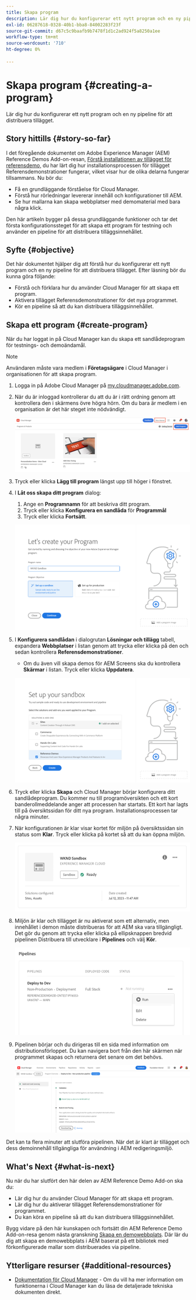 ```yaml
---
title: Skapa program
description: Lär dig hur du konfigurerar ett nytt program och en ny pipeline för att distribuera tillägget.
exl-id: 06287618-0328-40b1-bba8-84002283f23f
source-git-commit: d67c5c9baafb9b7478f1d1c2ad924f5a8250a1ee
workflow-type: tm+mt
source-wordcount: '710'
ht-degree: 0%

---
```



# Skapa program {#creating-a-program}

Lär dig hur du konfigurerar ett nytt program och en ny pipeline för att distribuera tillägget.

## Story hittills {#story-so-far}

I det föregående dokumentet om Adobe Experience Manager (AEM) Reference Demos Add-on-resan, [Förstå installationen av tillägget för referensdemo,](installation.md) du har lärt dig hur installationsprocessen för tillägget Referensdemonstrationer fungerar, vilket visar hur de olika delarna fungerar tillsammans. Nu bör du:

* Få en grundläggande förståelse för Cloud Manager.
* Förstå hur rörledningar levererar innehåll och konfigurationer till AEM.
* Se hur mallarna kan skapa webbplatser med demomaterial med bara några klick.

Den här artikeln bygger på dessa grundläggande funktioner och tar det första konfigurationssteget för att skapa ett program för testning och använder en pipeline för att distribuera tilläggsinnehållet.

## Syfte {#objective}

Det här dokumentet hjälper dig att förstå hur du konfigurerar ett nytt program och en ny pipeline för att distribuera tillägget. Efter läsning bör du kunna göra följande:

* Förstå och förklara hur du använder Cloud Manager för att skapa ett program.
* Aktivera tillägget Referensdemonstrationer för det nya programmet.
* Kör en pipeline så att du kan distribuera tilläggsinnehållet.

## Skapa ett program {#create-program}

När du har loggat in på Cloud Manager kan du skapa ett sandlådeprogram för testnings- och demoändamål.

>[!NOTE]
>
>Användaren måste vara medlem i **Företagsägare** i Cloud Manager i organisationen för att skapa program.

1. Logga in på Adobe Cloud Manager på [my.cloudmanager.adobe.com](https://my.cloudmanager.adobe.com/).

1. När du är inloggad kontrollerar du att du är i rätt ordning genom att kontrollera den i skärmens övre högra hörn. Om du bara är medlem i en organisation är det här steget inte nödvändigt.

   ![Översikt över Cloud Manager](assets/cloud-manager.png)

1. Tryck eller klicka **Lägg till program** längst upp till höger i fönstret.

1. I **Låt oss skapa ditt program** dialog:

   1. Ange en **Programnamn** för att beskriva ditt program.
   1. Tryck eller klicka **Konfigurera en sandlåda** för **Programmål**
   1. Tryck eller klicka **Fortsätt**.

   ![Dialogrutan Skapa program](assets/create-program.png)

1. I **Konfigurera sandlådan** i dialogrutan **Lösningar och tillägg** tabell, expandera **Webbplatser** i listan genom att trycka eller klicka på den och sedan kontrollera **Referensdemonstrationer**.

   * Om du även vill skapa demos för AEM Screens ska du kontrollera **Skärmar** i listan. Tryck eller klicka **Uppdatera**.

   ![Välja tillägg för referensdemo i programinställningarna](assets/select-reference-demo-add-on.png)


1. Tryck eller klicka **Skapa** och Cloud Manager börjar konfigurera ditt sandlådeprogram. Du kommer nu till programöversikten och ett kort banderollmeddelande anger att processen har startats. Ett kort har lagts till på översiktssidan för ditt nya program. Installationsprocessen tar några minuter.

1. När konfigurationen är klar visar kortet för miljön på översiktssidan sin status som **Klar**. Tryck eller klicka på kortet så att du kan öppna miljön.

   ![Programmet har skapats](assets/ready.png)

1. Miljön är klar och tillägget är nu aktiverat som ett alternativ, men innehållet i demon måste distribueras för att AEM ska vara tillgängligt. Det gör du genom att trycka eller klicka på ellipsknappen bredvid pipelinen Distribuera till utvecklare i **Pipelines** och välj **Kör**.

   ![Starta](assets/run.png)

1. Pipelinen börjar och du dirigeras till en sida med information om distributionsförloppet. Du kan navigera bort från den här skärmen när programmet skapas och returnera det senare om det behövs.

   ![Distribution](assets/deployment.png)

Det kan ta flera minuter att slutföra pipelinen. När det är klart är tillägget och dess demoinnehåll tillgängliga för användning i AEM redigeringsmiljö.

## What&#39;s Next {#what-is-next}

Nu när du har slutfört den här delen av AEM Reference Demo Add-on ska du:

* Lär dig hur du använder Cloud Manager för att skapa ett program.
* Lär dig hur du aktiverar tillägget Referensdemonstrationer för programmet.
* Du kan köra en pipeline så att du kan distribuera tilläggsinnehållet.

Bygg vidare på den här kunskapen och fortsätt din AEM Reference Demo Add-on-resa genom nästa granskning [Skapa en demowebbplats](create-site.md). Där lär du dig att skapa en demowebbplats i AEM baserat på ett bibliotek med förkonfigurerade mallar som distribuerades via pipeline.

## Ytterligare resurser {#additional-resources}

* [Dokumentation för Cloud Manager](https://experienceleague.adobe.com/docs/experience-manager-cloud-service/content/onboarding/onboarding-concepts/cloud-manager-introduction.html) - Om du vill ha mer information om funktionerna i Cloud Manager kan du läsa de detaljerade tekniska dokumenten direkt.
